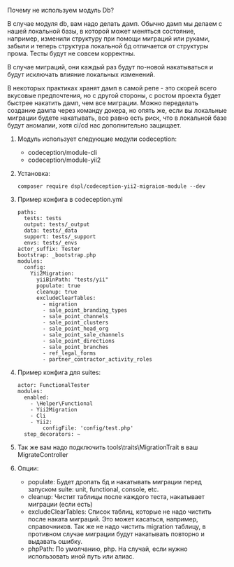 Почему не используем модуль Db?

В случае модуля db, вам надо делать дамп. Обычно дамп мы делаем с нашей локальной базы, в которой может меняться состояние, например, изменили структуру при помощи миграций или руками, забыли и теперь структура локальной бд отличается от структуры прома. Тесты будут не совсем корректны. 

В случае миграций, они каждый раз будут по-новой накатываться и будут исключать влияние локальных изменений.

В некоторых практиках хранят дамп в самой репе - это скорей всего вкусовые предпочтения, но с другой стороны, с ростом проекта будет быстрее накатить дамп, чем все миграции. Можно переделать создание дампа через команду докера, но опять же, если вы локальные миграции будете накатывать, все равно есть риск, что в локальной базе будут аномалии, хотя ci/cd нас дополнительно защищает.

1. Модуль использует следующие модули codeception:
   - codeception/module-cli
   - codeception/module-yii2
   
2. Установка:
    ```
   composer require dspl/codeception-yii2-migraion-module --dev
    ```
   
3. Пример конфига в codeception.yml
    ```
    paths:
      tests: tests
      output: tests/_output
      data: tests/_data
      support: tests/_support
      envs: tests/_envs
    actor_suffix: Tester
    bootstrap: _bootstrap.php
    modules:
      config:
        Yii2Migration:
          yiiBinPath: "tests/yii"
          populate: true
          cleanup: true
          excludeClearTables:
            - migration
            - sale_point_branding_types
            - sale_point_channels
            - sale_point_clusters
            - sale_point_head_org
            - sale_point_sale_channels
            - sale_point_directions
            - sale_point_branches
            - ref_legal_forms
            - partner_contractor_activity_roles
    ```
4. Пример конфига для suites:
    ```
    actor: FunctionalTester
    modules:
      enabled:
        - \Helper\Functional
        - Yii2Migration
        - Cli
        - Yii2:
            configFile: 'config/test.php'
      step_decorators: ~
    ```
5. Так же вам надо подключить tools\traits\MigrationTrait в ваш MigrateController
6. Опции:
    - populate: 
        Будет дропать бд и накатывать миграции перед запуском suite: unit, functional, console, etc.
    - cleanup: 
        Чистит таблицы после каждого теста, накатывает миграции (если есть)
    - excludeClearTables: 
        Список таблиц, которые не надо чистить после наката миграций. Это может касаться, например, справочников.
        Так же не надо чистить migration таблицу, в противном случае миграции будут накатывать повторно и выдавать ошибку.
    - phpPath:
        По умолчанию, php. На случай, если нужно использовать иной путь или алиас.